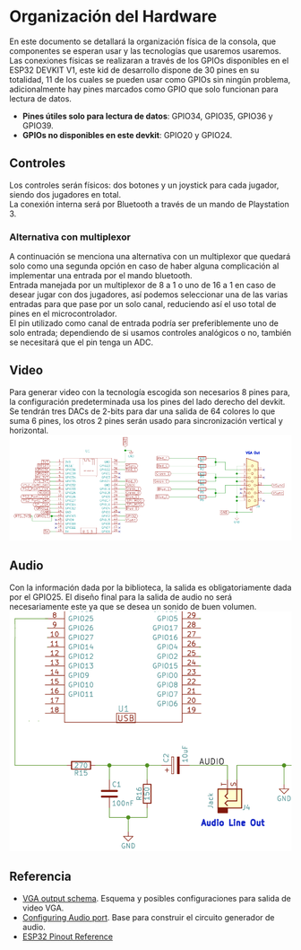 # Organización del Hardware
En este documento se detallará la organización física de la consola, que
componentes se esperan usar y las tecnologías que usaremos usaremos.  
Las conexiones físicas se realizaran a través de los GPIOs disponibles en el
ESP32 DEVKIT V1, este kid de desarrollo dispone de 30 pines en su totalidad,
11 de los cuales se pueden usar como GPIOs sin ningún problema,
adicionalmente hay pines marcados como GPIO que solo funcionan para
lectura de datos.
- **Pines útiles solo para lectura de datos**: GPIO34, GPIO35, GPIO36 y
  GPIO39.
- **GPIOs no disponibles en este devkit**: GPIO20 y GPIO24.

## Controles
Los controles serán físicos: dos botones y un joystick para cada jugador,
siendo dos jugadores en total.  
La conexión interna será por Bluetooth a través de un mando de Playstation 3.

### Alternativa con multiplexor
A continuación se menciona una alternativa con un multiplexor que quedará
solo como una segunda opción en caso de haber alguna complicación al
implementar una entrada por el mando bluetooth.  
Entrada manejada por un multiplexor de 8 a 1 o uno de 16 a 1 en caso de
desear jugar con dos jugadores, así podemos seleccionar una de las varias
entradas para que pase por un solo canal, reduciendo así el uso total de
pines en el microcontrolador.  
El pin utilizado como canal de entrada podría ser preferiblemente uno de solo
entrada; dependiendo de si usamos controles analógicos o no, también se
necesitará que el pin tenga un ADC.

## Video
Para generar video con la tecnología escogida son necesarios 8 pines para, la
configuración predeterminada usa los pines del lado derecho del devkit.
Se tendrán tres DACs de 2-bits para dar una salida de 64 colores lo que suma
6 pines, los otros 2 pines serán usado para sincronización vertical y
horizontal.  
![Conexión ESP32-VGA](images/esp32_vga_connection_diagram.png)

## Audio
Con la información dada por la biblioteca, la salida es obligatoriamente dada
por el GPIO25. El diseño final para la salida de audio no será necesariamente
este ya que se desea un sonido de buen volumen.
![Salida de audio con el ESP32](images/schema_audio.png)


## Referencia
- [VGA output schema](http://www.fabglib.org/conf_v_g_a.html). Esquema y
  posibles configuraciones para salida de video VGA.
- [Configuring Audio port](http://www.fabglib.org/conf_audio.html). Base para
  construir el circuito generador de audio.
- [ESP32 Pinout
  Reference](https://randomnerdtutorials.com/esp32-pinout-reference-gpios/)
